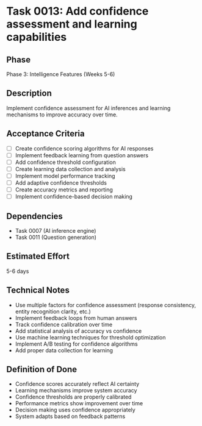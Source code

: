 # Task 0013: Add confidence assessment and learning capabilities

## Phase
Phase 3: Intelligence Features (Weeks 5-6)

## Description
Implement confidence assessment for AI inferences and learning mechanisms to improve accuracy over time.

## Acceptance Criteria
- [ ] Create confidence scoring algorithms for AI responses
- [ ] Implement feedback learning from question answers
- [ ] Add confidence threshold configuration
- [ ] Create learning data collection and analysis
- [ ] Implement model performance tracking
- [ ] Add adaptive confidence thresholds
- [ ] Create accuracy metrics and reporting
- [ ] Implement confidence-based decision making

## Dependencies
- Task 0007 (AI inference engine)
- Task 0011 (Question generation)

## Estimated Effort
5-6 days

## Technical Notes
- Use multiple factors for confidence assessment (response consistency, entity recognition clarity, etc.)
- Implement feedback loops from human answers
- Track confidence calibration over time
- Add statistical analysis of accuracy vs confidence
- Use machine learning techniques for threshold optimization
- Implement A/B testing for confidence algorithms
- Add proper data collection for learning

## Definition of Done
- Confidence scores accurately reflect AI certainty
- Learning mechanisms improve system accuracy
- Confidence thresholds are properly calibrated
- Performance metrics show improvement over time
- Decision making uses confidence appropriately
- System adapts based on feedback patterns
